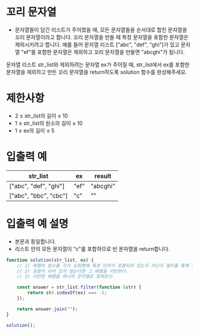 # 꼬리 문자열
- 문자열들이 담긴 리스트가 주어졌을 때, 모든 문자열들을 순서대로 합친 문자열을 꼬리 문자열이라고 합니다. 꼬리 문자열을 만들 때 특정 문자열을 포함한 문자열은 제외시키려고 합니다. 예를 들어 문자열 리스트 ["abc", "def", "ghi"]가 있고 문자열 "ef"를 포함한 문자열은 제외하고 꼬리 문자열을 만들면 "abcghi"가 됩니다.  

문자열 리스트 str_list와 제외하려는 문자열 ex가 주어질 때, str_list에서 ex를 포함한 문자열을 제외하고 만든 꼬리 문자열을 return하도록 solution 함수를 완성해주세요.


# 제한사항
- 2 ≤ str_list의 길이 ≤ 10
- 1 ≤ str_list의 원소의 길이 ≤ 10
- 1 ≤ ex의 길이 ≤ 5


# 입출력 예
| str_list | ex | result |
| -------- | -- | ------ |
| ["abc", "def", "ghi"] | "ef" | "abcghi" |
| ["abc", "bbc", "cbc"] | "c" | "" |

# 입출력 예 설명
- 본문과 동일합니다.
- 리스트 안의 모든 문자열이 "c"를 포함하므로 빈 문자열을 return합니다.


```javascript
function solution(str_list, ex) {
    // 1) 배열의 원소를 각각 순회했때 특정 단어가 포함되어 있는지 아닌지 필터를 통해 걸러준다.
    // 2) 포함이 되어 있지 않는다면 그 배열을 리턴한다.
    // 3) 리턴한 배열을 하나의 문자열로 합쳐준다.

    const answer = str_list.filter(function (str) {
        return str.indexOf(ex) === -1;
    });

    return answer.join("");
}

solution();
```

